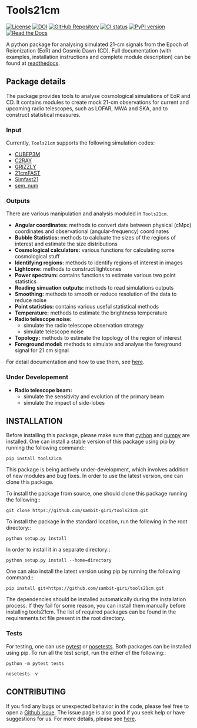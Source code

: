 # Tools21cm

[![License](https://img.shields.io/github/license/sambit-giri/tools21cm.svg)](https://github.com/sambit-giri/tools21cm/blob/master/LICENSE.md)
[![DOI](https://joss.theoj.org/papers/10.21105/joss.02363/status.svg)](https://doi.org/10.21105/joss.02363)
[![GitHub Repository](https://img.shields.io/github/repo-size/sambit-giri/tools21cm)](https://github.com/sambit-giri/tools21cm)
[![CI status](https://github.com/sambit-giri/tools21cm/actions/workflows/ci.yml/badge.svg)](https://github.com/sambit-giri/tools21cm/actions/workflows/ci.yml)
[![PyPI version](https://badge.fury.io/py/tools21cm.svg)](https://badge.fury.io/py/tools21cm)
[![Read the Docs](https://readthedocs.org/projects/tools21cm/badge/?version=latest)](https://tools21cm.readthedocs.io/)

A python package for analysing simulated 21-cm signals from the Epoch of Reionization (EoR) and Cosmic Dawn (CD). Full documentation (with examples, installation instructions and complete module description) can be found at [readthedocs](https://tools21cm.readthedocs.io/).

## Package details

The package provides tools to analyse cosmological simulations of EoR and CD. It contains modules to create mock 21-cm observations for current and upcoming radio telescopes, such as LOFAR, MWA and SKA, and to construct statistical measures.

### Input

Currently, `Tools21cm` supports the following simulation codes:

* [CUBEP3M](https://github.com/jharno/cubep3m)
* [C2RAY](https://github.com/garrelt/C2-Ray3Dm)
* [GRIZZLY](https://arxiv.org/abs/1710.09397)
* [21cmFAST](https://21cmfast.readthedocs.io/en/latest/)
* [Simfast21](https://github.com/mariogrs/Simfast21)
* [sem_num](https://arxiv.org/abs/1403.0941)

### Outputs

There are various manipulation and analysis moduled in `Tools21cm`. 

* **Angular coordinates:** methods to convert data between physical (cMpc) coordinates and observational (angular-frequency) coordinates
* **Bubble Statistics:** methods to calcluate the sizes of the regions of interest and estimate the size distributions
* **Cosmological calculators:** various functions for calculating some cosmological stuff
* **Identifying regions:** methods to identify regions of interest in images
* **Lightcone:** methods to construct lightcones
* **Power spectrum:** contains functions to estimate various two point statistics
* **Reading simuation outputs:** methods to read simulations outputs
* **Smoothing:** methods to smooth or reduce resolution of the data to reduce noise
* **Point statistics:** contains various useful statistical methods
* **Temperature:** methods to estimate the brightness temperature
* **Radio telescope noise:** 
	* simulate the radio telescope observation strategy
	* simulate telescope noise
* **Topology:** methods to estimate the topology of the region of interest
* **Foreground model:** methods to simulate and analyse the foreground signal for 21 cm signal

For detail documentation and how to use them, see [here](https://tools21cm.readthedocs.io/contents.html).

### Under Developement

* **Radio telescope beam:** 
	* simulate the sensitivity and evolution of the primary beam
	* simulate the impact of side-lobes


## INSTALLATION

Before installing this package, please make sure that [cython](https://cython.org/) and [numpy](https://numpy.org/) are installed. One can install a stable version of this package using pip by running the following command::

    pip install tools21cm

This package is being actively under-development, which involves addition of new modules and bug fixes. In order to use the latest version, one can clone this package.

To install the package from source, one should clone this package running the following::

    git clone https://github.com/sambit-giri/tools21cm.git

To install the package in the standard location, run the following in the root directory::

    python setup.py install

In order to install it in a separate directory::

    python setup.py install --home=directory

One can also install the latest version using pip by running the following command::

    pip install git+https://github.com/sambit-giri/tools21cm.git

The dependencies should be installed automatically during the installation process. If they fail for some reason, you can install them manually before installing tools21cm. The list of required packages can be found in the requirements.txt file present in the root directory.

### Tests

For testing, one can use [pytest](https://docs.pytest.org/en/stable/) or [nosetests](https://nose.readthedocs.io/en/latest/). Both packages can be installed using pip. To run all the test script, run the either of the following::

    python -m pytest tests
    
	nosetests -v

## CONTRIBUTING

If you find any bugs or unexpected behavior in the code, please feel free to open a [Github issue](https://github.com/sambit-giri/tools21cm/issues). The issue page is also good if you seek help or have suggestions for us. For more details, please see [here](https://tools21cm.readthedocs.io/contributing.html).
